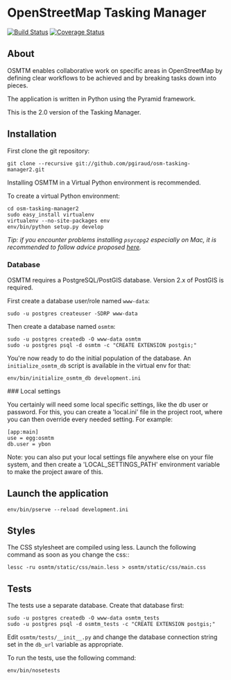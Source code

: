 # OpenStreetMap Tasking Manager

[![Build Status](https://travis-ci.org/pgiraud/osm-tasking-manager2.svg?branch=master)](https://travis-ci.org/pgiraud/osm-tasking-manager2)
[![Coverage Status](https://coveralls.io/repos/pgiraud/osm-tasking-manager2/badge.png?branch=master)](https://coveralls.io/r/pgiraud/osm-tasking-manager2?branch=master)

## About

OSMTM enables collaborative work on specific areas in OpenStreetMap by defining
clear workflows to be achieved and by breaking tasks down into pieces.

The application is written in Python using the Pyramid framework.

This is the 2.0 version of the Tasking Manager.

## Installation

First clone the git repository:

    git clone --recursive git://github.com/pgiraud/osm-tasking-manager2.git

Installing OSMTM in a Virtual Python environment is recommended.

To create a virtual Python environment:

    cd osm-tasking-manager2
    sudo easy_install virtualenv
    virtualenv --no-site-packages env
    env/bin/python setup.py develop
    
*Tip: if you encounter problems installing `psycopg2` especially on Mac, it is recommended to follow advice proposed [here](http://stackoverflow.com/questions/22313407/clang-error-unknown-argument-mno-fused-madd-python-package-installation-fa).*

### Database

OSMTM requires a PostgreSQL/PostGIS database. Version 2.x of PostGIS is
required.

First create a database user/role named `www-data`:

    sudo -u postgres createuser -SDRP www-data

Then create a database named `osmtm`:

    sudo -u postgres createdb -O www-data osmtm
    sudo -u postgres psql -d osmtm -c "CREATE EXTENSION postgis;"

You're now ready to do the initial population of the database. An
`initialize_osmtm_db` script is available in the virtual env for that:

    env/bin/initialize_osmtm_db development.ini

### Local settings

You certainly will need some local specific settings, like the db user or
password. For this, you can create a 'local.ini' file in the project root,
where you can then override every needed setting.
For example:

    [app:main]
    use = egg:osmtm
    db.user = ybon

Note: you can also put your local settings file anywhere else on your
file system, and then create a 'LOCAL_SETTINGS_PATH' environment variable
to make the project aware of this.

## Launch the application

    env/bin/pserve --reload development.ini

## Styles

The CSS stylesheet are compiled using less. Launch the following command as
soon as you change the css::

    lessc -ru osmtm/static/css/main.less > osmtm/static/css/main.css

## Tests

The tests use a separate database. Create that database first:

    sudo -u postgres createdb -O www-data osmtm_tests
    sudo -u postgres psql -d osmtm_tests -c "CREATE EXTENSION postgis;"

Edit `osmtm/tests/__init__.py` and change the database connection string set
in the `db_url` variable as appropriate.

To run the tests, use the following command:

    env/bin/nosetests
